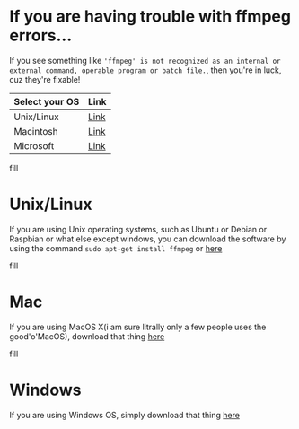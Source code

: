 # If you are having trouble with ffmpeg errors...
If you see something like ```'ffmpeg' is not recognized as an internal or external command,
operable program or batch file.```, then you're in luck, cuz they're fixable!

|Select your OS|Link|
|---|---|
|Unix/Linux|[Link](#Unix/Linux)|
|Macintosh|[Link](#Mac)|
|Microsoft|[Link](#Windows)|





























fill

# Unix/Linux
If you are using Unix operating systems, such as Ubuntu or Debian or Raspbian or what else except windows, you can download the software by using the command ``sudo apt-get install ffmpeg`` or [here](https://ffmpeg.org/download.html#build-linux)





























fill

# Mac 
If you are using MacOS X(i am sure litrally only a few people uses the good'o'MacOS), download that thing [here](https://ffmpeg.org/download.html#build-mac)





























fill

# Windows
If you are using Windows OS, simply download that thing [here](https://ffmpeg.org/download.html#build-windows)

